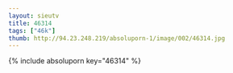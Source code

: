 ```yaml
--- 
layout: sieutv
title: 46314
tags: ["46k"]
thumb: http://94.23.248.219/absoluporn-1/image/002/46314.jpg
---
```

{% include absoluporn key="46314" %} 
